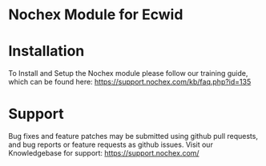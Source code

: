 Nochex Module for Ecwid
============

Installation
============
To Install and Setup the Nochex module please follow our training guide, which can be found here: https://support.nochex.com/kb/faq.php?id=135

Support
=====================
Bug fixes and feature patches may be submitted using github pull requests, and bug reports or feature requests as github issues.
Visit our Knowledgebase for support: https://support.nochex.com/ 

